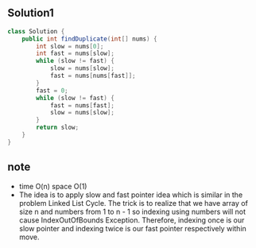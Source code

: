 ## Solution1
``` java
class Solution {
    public int findDuplicate(int[] nums) {
        int slow = nums[0];
        int fast = nums[slow];
        while (slow != fast) {
            slow = nums[slow];
            fast = nums[nums[fast]];
        }
        fast = 0;
        while (slow != fast) {
            fast = nums[fast];
            slow = nums[slow];
        }
        return slow;
    }
}
```

## note 
* time O(n) space O(1)
* The idea is to apply slow and fast pointer idea which is similar in the problem Linked List Cycle. The trick is to realize 
that we have array of size n and numbers from 1 to n - 1 so indexing using numbers will not cause IndexOutOfBounds Exception.
Therefore, indexing once is our slow pointer and indexing twice is our fast pointer respectively within move.
